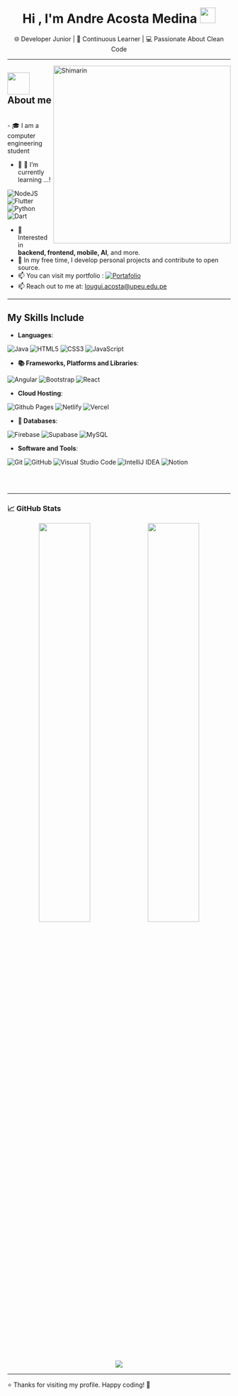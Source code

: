<h1 align="center"><b>Hi , I'm Andre Acosta Medina </b><img src="https://media.giphy.com/media/hvRJCLFzcasrR4ia7z/giphy.gif" width="35"></h1><p align="center">🌐 Developer Junior | 🧠 Continuous Learner | 💻 Passionate About Clean Code</p>

---
<img align="right" width="400" alt="Shimarin" src="https://preview.redd.it/does-anyone-have-this-picture-in-high-quality-v0-5b18apvn7uhd1.jpeg?width=640&crop=smart&auto=webp&s=9225e5d6bac4b816313acafe492d442483c1b947"/>

## <picture><img src = "https://github.com/7oSkaaa/7oSkaaa/blob/main/Images/about_me.gif?raw=true" width = 50px></picture> About me
<br>
- 🎓 I am a computer engineering student

- 🌱 🌱 I’m currently learning ...!
  
![NodeJS](https://img.shields.io/badge/node.js-6DA55F?style=for-the-badge&logo=node.js&logoColor=white)
![Flutter](https://img.shields.io/badge/Flutter-%2302569B.svg?style=for-the-badge&logo=Flutter&logoColor=white)
![Python](https://img.shields.io/badge/python-3670A0?style=for-the-badge&logo=python&logoColor=ffdd54)
![Dart](https://img.shields.io/badge/dart-%230175C2.svg?style=for-the-badge&logo=dart&logoColor=white)
- 💼 Interested in **backend, frontend, mobile, AI**, and more.
- 🔭 In my free time, I develop personal projects and contribute to open source.
- 📫 You can visit my portfolio : [![Portafolio](https://img.shields.io/badge/-Portafolio-24292E?logo=githubpages&logoColor=white&style=flat)](https://TU_PORTAFOLIO.com)
- 📫 Reach out to me at: <a href="lougui.acosta@upeu.edu.pe">lougui.acosta@upeu.edu.pe</a>

---

## My Skills Include

- **Languages**:
 
![Java](https://img.shields.io/badge/java-%23ED8B00.svg?style=for-the-badge&logo=openjdk&logoColor=white)
![HTML5](https://img.shields.io/badge/HTML5%20-%23E34F26.svg?style=for-the-badge&logo=html5&logoColor=white)
![CSS3](https://img.shields.io/badge/CSS%20-%231572B6.svg?style=for-the-badge&logo=css3&logoColor=white)
![JavaScript](https://img.shields.io/badge/JavaScript%20-%23F7DF1E.svg?style=for-the-badge&logo=javascript&logoColor=black)

- **📚 Frameworks, Platforms and Libraries**:
  
![Angular](https://img.shields.io/badge/angular-%23DD0031.svg?style=for-the-badge&logo=angular&logoColor=white)
![Bootstrap](https://img.shields.io/badge/bootstrap-%238511FA.svg?style=for-the-badge&logo=bootstrap&logoColor=white)
![React](https://img.shields.io/badge/react-%2320232a.svg?style=for-the-badge&logo=react&logoColor=%2361DAFB)

- **Cloud Hosting**:
    
![Github Pages](https://img.shields.io/badge/GitHub%20Pages-%23327FC7.svg?style=for-the-badge&logo=github&logoColor=white)
![Netlify](https://img.shields.io/badge/netlify-%23000000.svg?style=for-the-badge&logo=netlify&logoColor=#00C7B7)
![Vercel](https://img.shields.io/badge/vercel-%23000000.svg?style=for-the-badge&logo=vercel&logoColor=white)

   - **💾 Databases**:
    
![Firebase](https://img.shields.io/badge/firebase-a08021?style=for-the-badge&logo=firebase&logoColor=ffcd34)
![Supabase](https://img.shields.io/badge/Supabase-3ECF8E?style=for-the-badge&logo=supabase&logoColor=white)
![MySQL](https://img.shields.io/badge/mysql-4479A1.svg?style=for-the-badge&logo=mysql&logoColor=white)


- **Software and Tools**:
    
![Git](https://img.shields.io/badge/git-%23F05033.svg?style=for-the-badge&logo=git&logoColor=white)
![GitHub](https://img.shields.io/badge/github-%23121011.svg?style=for-the-badge&logo=github&logoColor=white)
![Visual Studio Code](https://img.shields.io/badge/Visual%20Studio%20Code-0078d7.svg?style=for-the-badge&logo=visual-studio-code&logoColor=white)
![IntelliJ IDEA](https://img.shields.io/badge/IntelliJIDEA-000000.svg?style=for-the-badge&logo=intellij-idea&logoColor=white)
![Notion](https://img.shields.io/badge/Notion-%23000000.svg?style=for-the-badge&logo=notion&logoColor=white)

<br>   
<br>   

---

### 📈 GitHub Stats

<p align="center">
  <img width="48%" src="https://github-readme-stats.vercel.app/api?username=Andre-Acosta2022&show_icons=true&theme=tokyonight" />
  <img width="48%" src="https://github-readme-stats.vercel.app/api/top-langs/?username=Andre-Acosta2022&layout=compact&theme=tokyonight" />
</p>

<p align="center">
  <img src="https://github-readme-streak-stats.herokuapp.com/?user=Andre-Acosta2022&theme=material-palenight" />
</p>

---
⭐ Thanks for visiting my profile. Happy coding! 🚀

